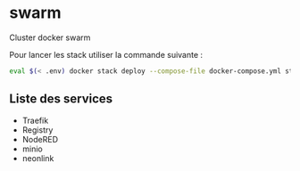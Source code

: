 # swarm

Cluster docker swarm

Pour lancer les stack utiliser la commande suivante :

```bash
eval $(< .env) docker stack deploy --compose-file docker-compose.yml stack-name
```

## Liste des services

- Traefik
- Registry
- NodeRED
- minio
- neonlink
